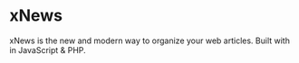 # xNews
xNews is the new and modern way to organize your web articles. Built with in JavaScript & PHP.
